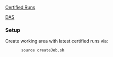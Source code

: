 [Certified Runs](https://cms-service-dqm.web.cern.ch/cms-service-dqm/CAF/certification/Collisions15/13TeV/)

[DAS](https://cmsweb.cern.ch/das/)

### Setup
Create working area with latest certified runs via:
``` shell
       source createJob.sh
```